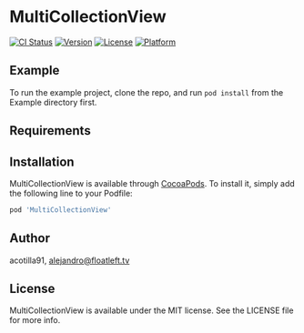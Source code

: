 # MultiCollectionView

[![CI Status](https://img.shields.io/travis/acotilla91/MultiCollectionView.svg?style=flat)](https://travis-ci.org/acotilla91/MultiCollectionView)
[![Version](https://img.shields.io/cocoapods/v/MultiCollectionView.svg?style=flat)](https://cocoapods.org/pods/MultiCollectionView)
[![License](https://img.shields.io/cocoapods/l/MultiCollectionView.svg?style=flat)](https://cocoapods.org/pods/MultiCollectionView)
[![Platform](https://img.shields.io/cocoapods/p/MultiCollectionView.svg?style=flat)](https://cocoapods.org/pods/MultiCollectionView)

## Example

To run the example project, clone the repo, and run `pod install` from the Example directory first.

## Requirements

## Installation

MultiCollectionView is available through [CocoaPods](https://cocoapods.org). To install
it, simply add the following line to your Podfile:

```ruby
pod 'MultiCollectionView'
```

## Author

acotilla91, alejandro@floatleft.tv

## License

MultiCollectionView is available under the MIT license. See the LICENSE file for more info.
